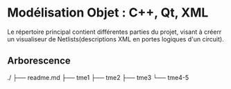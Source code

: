 # Modélisation Objet : C++, Qt, XML

Le répertoire principal contient différentes parties du projet, visant à créerr un visualiseur de Netlists(descriptions XML en portes logiques d'un circuit).

## Arborescence 
./
├── readme.md
├── tme1
├── tme2
├── tme3
└── tme4-5
